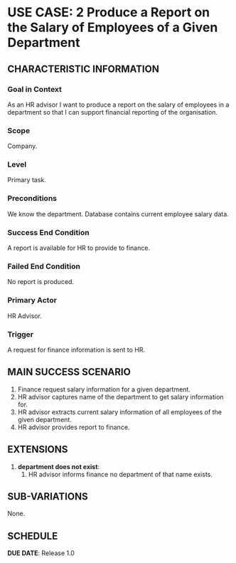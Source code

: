 # USE CASE: 2 Produce a Report on the Salary of Employees of a Given Department

## CHARACTERISTIC INFORMATION

### Goal in Context

As an HR advisor I want to produce a report on the salary of employees in a department so that I can support financial reporting of the organisation.
### Scope

Company.

### Level

Primary task.

### Preconditions

We know the department.  Database contains current employee salary data.

### Success End Condition

A report is available for HR to provide to finance.

### Failed End Condition

No report is produced.

### Primary Actor

HR Advisor.

### Trigger

A request for finance information is sent to HR.

## MAIN SUCCESS SCENARIO

1. Finance request salary information for a given department.
2. HR advisor captures name of the department to get salary information for.
3. HR advisor extracts current salary information of all employees of the given department.
4. HR advisor provides report to finance.

## EXTENSIONS

1. **department does not exist**:
    1. HR advisor informs finance no department of that name exists.

## SUB-VARIATIONS

None.

## SCHEDULE

**DUE DATE**: Release 1.0
